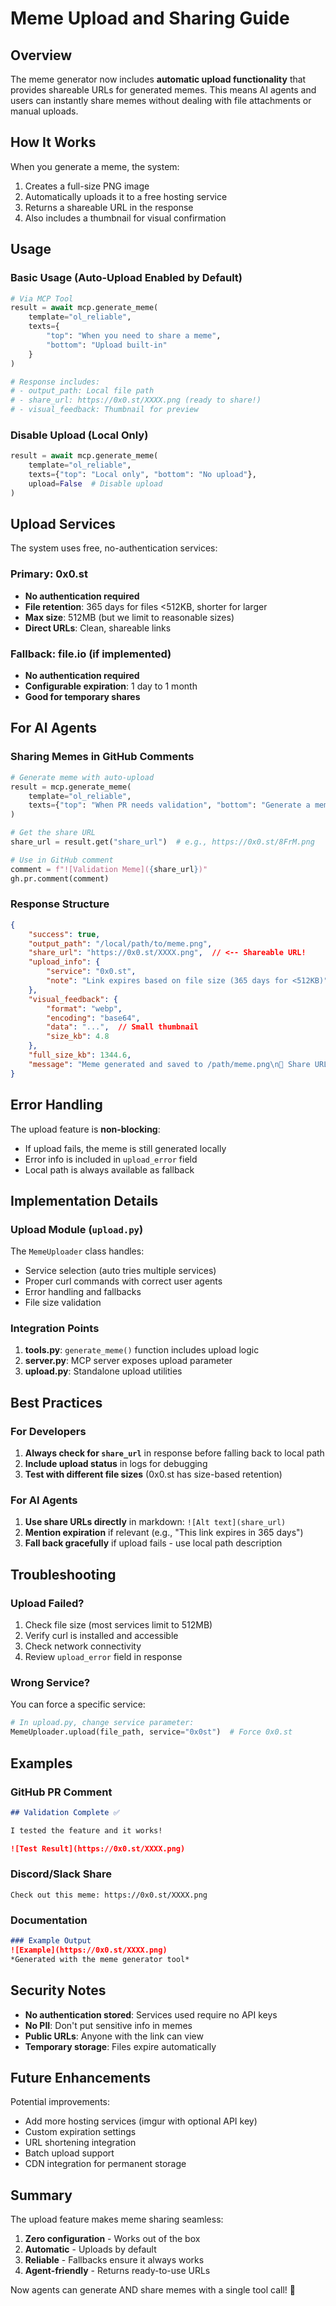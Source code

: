 # Meme Upload and Sharing Guide

## Overview

The meme generator now includes **automatic upload functionality** that provides shareable URLs for generated memes. This means AI agents and users can instantly share memes without dealing with file attachments or manual uploads.

## How It Works

When you generate a meme, the system:
1. Creates a full-size PNG image
2. Automatically uploads it to a free hosting service
3. Returns a shareable URL in the response
4. Also includes a thumbnail for visual confirmation

## Usage

### Basic Usage (Auto-Upload Enabled by Default)

```python
# Via MCP Tool
result = await mcp.generate_meme(
    template="ol_reliable",
    texts={
        "top": "When you need to share a meme",
        "bottom": "Upload built-in"
    }
)

# Response includes:
# - output_path: Local file path
# - share_url: https://0x0.st/XXXX.png (ready to share!)
# - visual_feedback: Thumbnail for preview
```

### Disable Upload (Local Only)

```python
result = await mcp.generate_meme(
    template="ol_reliable",
    texts={"top": "Local only", "bottom": "No upload"},
    upload=False  # Disable upload
)
```

## Upload Services

The system uses free, no-authentication services:

### Primary: 0x0.st
- **No authentication required**
- **File retention**: 365 days for files <512KB, shorter for larger
- **Max size**: 512MB (but we limit to reasonable sizes)
- **Direct URLs**: Clean, shareable links

### Fallback: file.io (if implemented)
- **No authentication required**
- **Configurable expiration**: 1 day to 1 month
- **Good for temporary shares**

## For AI Agents

### Sharing Memes in GitHub Comments

```python
# Generate meme with auto-upload
result = mcp.generate_meme(
    template="ol_reliable",
    texts={"top": "When PR needs validation", "bottom": "Generate a meme"}
)

# Get the share URL
share_url = result.get("share_url")  # e.g., https://0x0.st/8FrM.png

# Use in GitHub comment
comment = f"![Validation Meme]({share_url})"
gh.pr.comment(comment)
```

### Response Structure

```json
{
    "success": true,
    "output_path": "/local/path/to/meme.png",
    "share_url": "https://0x0.st/XXXX.png",  // <-- Shareable URL!
    "upload_info": {
        "service": "0x0.st",
        "note": "Link expires based on file size (365 days for <512KB)"
    },
    "visual_feedback": {
        "format": "webp",
        "encoding": "base64",
        "data": "...",  // Small thumbnail
        "size_kb": 4.8
    },
    "full_size_kb": 1344.6,
    "message": "Meme generated and saved to /path/meme.png\n🔗 Share URL: https://0x0.st/XXXX.png"
}
```

## Error Handling

The upload feature is **non-blocking**:
- If upload fails, the meme is still generated locally
- Error info is included in `upload_error` field
- Local path is always available as fallback

## Implementation Details

### Upload Module (`upload.py`)

The `MemeUploader` class handles:
- Service selection (auto tries multiple services)
- Proper curl commands with correct user agents
- Error handling and fallbacks
- File size validation

### Integration Points

1. **tools.py**: `generate_meme()` function includes upload logic
2. **server.py**: MCP server exposes upload parameter
3. **upload.py**: Standalone upload utilities

## Best Practices

### For Developers
1. **Always check for `share_url`** in response before falling back to local path
2. **Include upload status** in logs for debugging
3. **Test with different file sizes** (0x0.st has size-based retention)

### For AI Agents
1. **Use share URLs directly** in markdown: `![Alt text](share_url)`
2. **Mention expiration** if relevant (e.g., "This link expires in 365 days")
3. **Fall back gracefully** if upload fails - use local path description

## Troubleshooting

### Upload Failed?
1. Check file size (most services limit to 512MB)
2. Verify curl is installed and accessible
3. Check network connectivity
4. Review `upload_error` field in response

### Wrong Service?
You can force a specific service:
```python
# In upload.py, change service parameter:
MemeUploader.upload(file_path, service="0x0st")  # Force 0x0.st
```

## Examples

### GitHub PR Comment
```markdown
## Validation Complete ✅

I tested the feature and it works!

![Test Result](https://0x0.st/XXXX.png)
```

### Discord/Slack Share
```
Check out this meme: https://0x0.st/XXXX.png
```

### Documentation
```markdown
### Example Output
![Example](https://0x0.st/XXXX.png)
*Generated with the meme generator tool*
```

## Security Notes

- **No authentication stored**: Services used require no API keys
- **No PII**: Don't put sensitive info in memes
- **Public URLs**: Anyone with the link can view
- **Temporary storage**: Files expire automatically

## Future Enhancements

Potential improvements:
- Add more hosting services (imgur with optional API key)
- Custom expiration settings
- URL shortening integration
- Batch upload support
- CDN integration for permanent storage

## Summary

The upload feature makes meme sharing seamless:
1. **Zero configuration** - Works out of the box
2. **Automatic** - Uploads by default
3. **Reliable** - Fallbacks ensure it always works
4. **Agent-friendly** - Returns ready-to-use URLs

Now agents can generate AND share memes with a single tool call! 🚀

